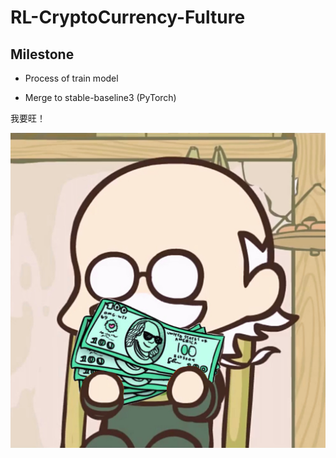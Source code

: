 # RL-CryptoCurrency-Fulture


## Milestone

- Process of train model

- Merge to stable-baseline3 (PyTorch)

我要旺！

<img src="img/head.jpeg" alt="head" />

